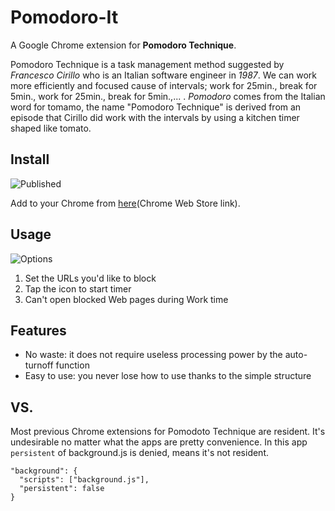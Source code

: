 # Pomodoro-It
A Google Chrome extension for **Pomodoro Technique**.

Pomodoro Technique is a task management method suggested by *Francesco Cirillo* who is an Italian software engineer in *1987*.
We can work more efficiently and focused cause of intervals; work for 25min., break for 5min., work for 25min., break for 5min.,... .
*Pomodoro* comes from the Italian word for tomamo, the name "Pomodoro Technique" is derived from an episode that Cirillo did work with the intervals by using a kitchen timer shaped like tomato.


## Install
![Published](https://github.com/MxShun/Pomodoro-It/blob/master/images/released.jpg "Published")

Add to your Chrome from [here](https://chrome.google.com/webstore/detail/pomodoro-it/opbnogjaoajnpnbaaghedemddabfbpdk)(Chrome Web Store link).


## Usage
![Options](https://github.com/MxShun/Pomodoro-It/blob/master/images/options.jpg "Options")
1. Set the URLs you'd like to block
2. Tap the icon to start timer
3. Can't open blocked Web pages during Work time


## Features
- No waste: it does not require useless processing power by the auto-turnoff function
- Easy to use: you never lose how to use thanks to the simple structure


## VS.
Most previous Chrome extensions for Pomodoto Technique are resident. It's undesirable no matter what the apps are pretty convenience.
In this app `persistent` of background.js is denied, means it's not resident.
```
"background": {
  "scripts": ["background.js"],
  "persistent": false
}
```

